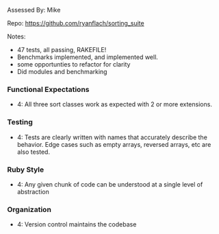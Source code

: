 Assessed By: Mike

Repo: https://github.com/ryanflach/sorting_suite

Notes:
* 47 tests, all passing, RAKEFILE!
* Benchmarks implemented, and implemented well.
* some opportunties to refactor for clarity
* Did modules and benchmarking

### Functional Expectations

* 4: All three sort classes work as expected with 2 or more extensions.

### Testing

* 4: Tests are clearly written with names that accurately describe the behavior. Edge cases
such as empty arrays, reversed arrays, etc are also tested.

### Ruby Style

* 4: Any given chunk of code can be understood at a single level of abstraction

### Organization

* 4: Version control maintains the codebase
